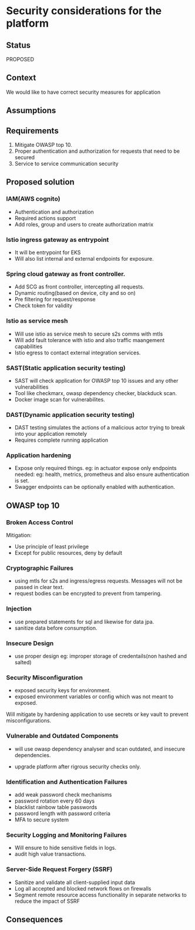 # Security considerations for the platform


## Status

PROPOSED

## Context
We would like to have correct security measures for application

## Assumptions
  
## Requirements
1. Mitigate OWASP top 10.
2. Proper authentication and authorization for requests that need to be secured
3. Service to service communication security



## Proposed solution
### IAM(AWS cognito)
 - Authentication and authorization
 - Required actions support
 - Add roles, group and users to create authorization matrix

### Istio ingress gateway as entrypoint
- It will be entrypoint for EKS
- Will also list internal and external endpoints for exposure.

### Spring cloud gateway as front controller.
- Add SCG as front controller, intercepting all requests.
- Dynamic routing(based on device, city and so on)
- Pre filtering for request/response
- Check token for validity

### Istio as service mesh
- Will use istio as service mesh to secure s2s comms with mtls
- Will add fault tolerance with istio and also traffic maangement capabilities
- Istio egress to contact external integration services.   


### SAST(Static application security testing)
- SAST will check application for OWASP top 10 issues and any other vulnerabilities
- Tool like checkmarx, owasp dependency checker, blackduck scan.
- Docker image scan for vulnerabilites.
### DAST(Dynamic application security testing)
- DAST testing simulates the actions of a malicious actor trying to break into your application remotely
- Requires complete running application


### Application hardening
- Expose only required things. eg: in actuator expose only endpoints needed: eg: health, metrics, prometheus and also ensure authentication is set.
- Swagger endpoints can be optionally enabled with authentication.

## OWASP top 10
###  Broken Access Control
Mitigation: 
- Use principle of least privilege
- Except for public resources, deny by default

### Cryptographic Failures
- using mtls for s2s and ingress/egress requests. Messages will not be passed in clear text.
- request bodies can be encrypted to prevent from tampering.

### Injection
- use prepared statements for sql and likewise for data jpa.
- sanitize data before consumption.

### Insecure Design
- use proper design eg: improper storage of credentails(non hashed and salted)

### Security Misconfiguration
- exposed security keys for environment.
- exposed environment variables or config which was not meant to exposed.

Will mitigate by hardening application
to use secrets or key vault to prevent misconfigurations.

### Vulnerable and Outdated Components
- will use owasp dependency analyser and scan outdated, and insecure dependencies.

- upgrade platform after rigrous security checks only.

### Identification and Authentication Failures
- add weak password check mechanisms
- password rotation every 60 days
- blacklist rainbow table passwords
- password length with password criteria
- MFA to secure system


### Security Logging and Monitoring Failures
- Will ensure to hide sensitive fields in logs.
- audit high value transactions.

###  Server-Side Request Forgery (SSRF)
- Sanitize and validate all client-supplied input data
- Log all accepted and blocked network flows on firewalls
- Segment remote resource access functionality in separate networks to reduce the impact of SSRF


## Consequences





